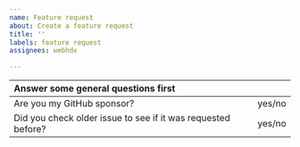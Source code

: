 ```yaml
---
name: Feature request
about: Create a feature request
title: ''
labels: feature request
assignees: webhdx

---
```


| Answer some general questions first                             	|  	|
|:-------------------------------------------------------------------	|:------:	|
| Are you my GitHub sponsor? | yes/no 	|
| Did you check older issue to see if it was requested before? | yes/no 	|


<!-- Now describe what feature you'd like to see in the future -->
